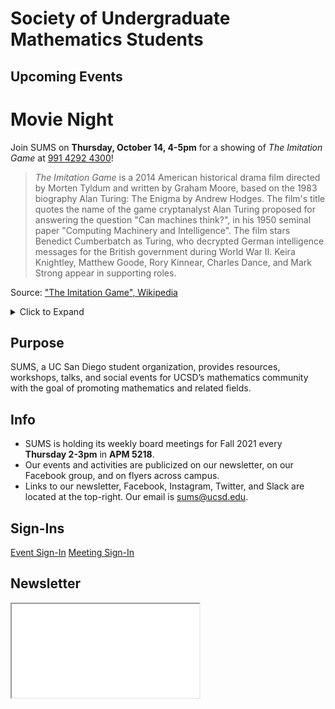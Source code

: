 # Society of Undergraduate Mathematics Students

<!-- Insert an `Announcement` component here when applicable -->

## Upcoming Events
<Announcement>

# Movie Night

Join SUMS on **Thursday, October 14, 4-5pm** for a showing of _The Imitation Game_ at [991 4292 4300](https://ucsd.zoom.us/j/99142924300)!

> *The Imitation Game* is a 2014 American historical drama film directed by Morten Tyldum and written by Graham Moore, based on the 1983 biography Alan Turing: The Enigma by Andrew Hodges.
> The film's title quotes the name of the game cryptanalyst Alan Turing proposed for answering the question "Can machines think?", in his 1950 seminal paper "Computing Machinery and Intelligence".
> The film stars Benedict Cumberbatch as Turing, who decrypted German intelligence messages for the British government during World War II.
> Keira Knightley, Matthew Goode, Rory Kinnear, Charles Dance, and Mark Strong appear in supporting roles.

Source: ["The Imitation Game", Wikipedia](https://en.wikipedia.org/wiki/The_Imitation_Game)

</Announcement>

<details class="text-center mt-4">
    <summary class="btn btn-info">Click to Expand</summary>
    <iframe src="https://calendar.google.com/calendar/embed?src=slpj546eineo7jbkr2cqvmtcm0%40group.calendar.google.com&ctz=America%2FLos_Angeles&mode=AGENDA" style="border: 0" width="100%" height="600" frameborder="0" scrolling="no"></iframe>
</details>

## Purpose

SUMS, a UC San Diego student organization, provides resources, workshops, talks, and social events for UCSD’s mathematics community with the goal of promoting mathematics and related fields.

## Info

* SUMS is holding its weekly board meetings for Fall 2021 every **Thursday 2-3pm** in **APM 5218**.
* Our events and activities are publicized on our newsletter, on our Facebook group, and on flyers across campus.
* Links to our newsletter, Facebook, Instagram, Twitter, and Slack are located at the top-right. Our email is [sums@ucsd.edu](mailto:sums@ucsd.edu).

## Sign-Ins

<a class="btn btn-primary btn-lg btn-block" rel="noopener noreferrer" href="./event-sign-in.html">Event Sign-In</a>
<a class="btn btn-secondary btn-lg btn-block" rel="noopener noreferrer" href="./meeting-sign-in.html">Meeting Sign-In</a>

## Newsletter

<iframe class="newsletter rounded" src="./newsletters/latest.html"></iframe>
